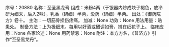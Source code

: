 序号：20880
名称：至圣黑龙膏
组成：米粉4两（于银器内炒成块子褐色，放冷研为细末，后入2味），乳香（研细）半两，没药（研细）半两。
出处：《御药院方》卷十。
主治：一切筋骨损伤疼痛。
加减：None
功效：None
用法用量：贴患处。
制备方法：上为极细末。每用以好酒或醋调如膏，摊在纸花子上。
临床应用：None
各家论述：None
用药禁忌：None
附注：本方方名，《普济方》引作“至圣黑龙丹”。
